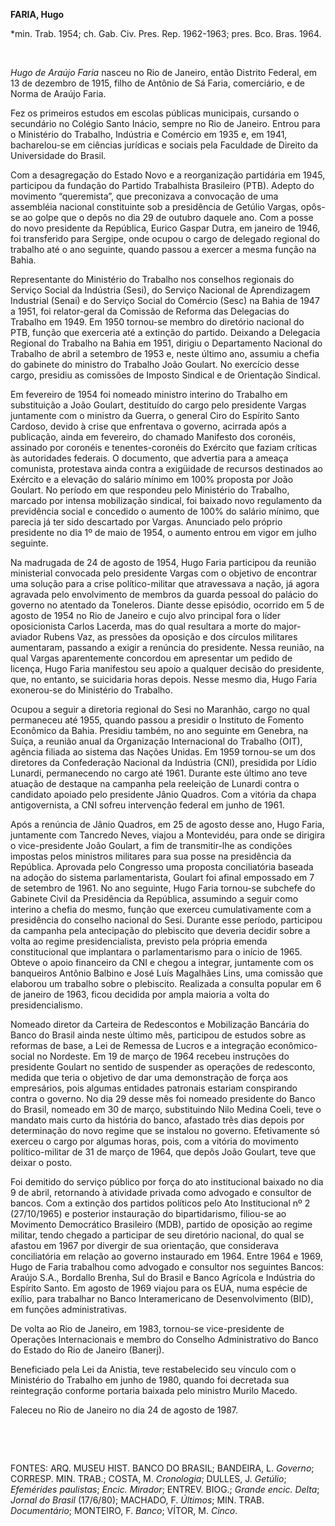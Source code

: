**FARIA, Hugo**

\*min. Trab. 1954; ch. Gab. Civ. Pres. Rep. 1962-1963; pres. Bco. Bras.
1964.

 

*Hugo de Araújo Faria* nasceu no Rio de Janeiro, então Distrito Federal,
em 13 de dezembro de 1915, filho de Antônio de Sá Faria, comerciário, e
de Norma de Araújo Faria.

Fez os primeiros estudos em escolas públicas municipais, cursando o
secundário no Colégio Santo Inácio, sempre no Rio de Janeiro. Entrou
para o Ministério do Trabalho, Indústria e Comércio em 1935 e, em 1941,
bacharelou-se em ciências jurídicas e sociais pela Faculdade de Direito
da Universidade do Brasil.

Com a desagregação do Estado Novo e a reorganização partidária em 1945,
participou da fundação do Partido Trabalhista Brasileiro (PTB). Adepto
do movimento “queremista”, que preconizava a convocação de uma
assembléia nacional constituinte sob a presidência de Getúlio Vargas,
opôs-se ao golpe que o depôs no dia 29 de outubro daquele ano. Com a
posse do novo presidente da República, Eurico Gaspar Dutra, em janeiro
de 1946, foi transferido para Sergipe, onde ocupou o cargo de delegado
regional do trabalho até o ano seguinte, quando passou a exercer a mesma
função na Bahia.

Representante do Ministério do Trabalho nos conselhos regionais do
Serviço Social da Indústria (Sesi), do Serviço Nacional de Aprendizagem
Industrial (Senai) e do Serviço Social do Comércio (Sesc) na Bahia de
1947 a 1951, foi relator-geral da Comissão de Reforma das Delegacias do
Trabalho em 1949. Em 1950 tornou-se membro do diretório nacional do PTB,
função que exerceria até a extinção do partido. Deixando a Delegacia
Regional do Trabalho na Bahia em 1951, dirigiu o Departamento Nacional
do Trabalho de abril a setembro de 1953 e, neste último ano, assumiu a
chefia do gabinete do ministro do Trabalho João Goulart. No exercício
desse cargo, presidiu as comissões de Imposto Sindical e de Orientação
Sindical.

Em fevereiro de 1954 foi nomeado ministro interino do Trabalho em
substituição a João Goulart, destituído do cargo pelo presidente Vargas
juntamente com o ministro da Guerra, o general Ciro do Espírito Santo
Cardoso, devido à crise que enfrentava o governo, acirrada após a
publicação, ainda em fevereiro, do chamado Manifesto dos coronéis,
assinado por coronéis e tenentes-coronéis do Exército que faziam
críticas às autoridades federais. O documento, que advertia para a
ameaça comunista, protestava ainda contra a exigüidade de recursos
destinados ao Exército e a elevação do salário mínimo em 100% proposta
por João Goulart. No período em que respondeu pelo Ministério do
Trabalho, marcado por intensa mobilização sindical, foi baixado novo
regulamento da previdência social e concedido o aumento de 100% do
salário mínimo, que parecia já ter sido descartado por Vargas. Anunciado
pelo próprio presidente no dia 1º de maio de 1954, o aumento entrou em
vigor em julho seguinte.

Na madrugada de 24 de agosto de 1954, Hugo Faria participou da reunião
ministerial convocada pelo presidente Vargas com o objetivo de encontrar
uma solução para a crise político-militar que atravessava a nação, já
agora agravada pelo envolvimento de membros da guarda pessoal do palácio
do governo no atentado da Toneleros. Diante desse episódio, ocorrido em
5 de agosto de 1954 no Rio de Janeiro e cujo alvo principal fora o líder
oposicionista Carlos Lacerda, mas do qual resultara a morte do
major-aviador Rubens Vaz, as pressões da oposição e dos círculos
militares aumentaram, passando a exigir a renúncia do presidente. Nessa
reunião, na qual Vargas aparentemente concordou em apresentar um pedido
de licença, Hugo Faria manifestou seu apoio a qualquer decisão do
presidente, que, no entanto, se suicidaria horas depois. Nesse mesmo
dia, Hugo Faria exonerou-se do Ministério do Trabalho.

Ocupou a seguir a diretoria regional do Sesi no Maranhão, cargo no qual
permaneceu até 1955, quando passou a presidir o Instituto de Fomento
Econômico da Bahia. Presidiu também, no ano seguinte em Genebra, na
Suíça, a reunião anual da Organização Internacional do Trabalho (OIT),
agência filiada ao sistema das Nações Unidas. Em 1959 tornou-se um dos
diretores da Confederação Nacional da Indústria (CNI), presidida por
Lídio Lunardi, permanecendo no cargo até 1961. Durante este último ano
teve atuação de destaque na campanha pela reeleição de Lunardi contra o
candidato apoiado pelo presidente Jânio Quadros. Com a vitória da chapa
antigovernista, a CNI sofreu intervenção federal em junho de 1961.

Após a renúncia de Jânio Quadros, em 25 de agosto desse ano, Hugo Faria,
juntamente com Tancredo Neves, viajou a Montevidéu, para onde se
dirigira o vice-presidente João Goulart, a fim de transmitir-lhe as
condições impostas pelos ministros militares para sua posse na
presidência da República. Aprovada pelo Congresso uma proposta
conciliatória baseada na adoção do sistema parlamentarista, Goulart foi
afinal empossado em 7 de setembro de 1961. No ano seguinte, Hugo Faria
tornou-se subchefe do Gabinete Civil da Presidência da República,
assumindo a seguir como interino a chefia do mesmo, função que exerceu
cumulativamente com a presidência do conselho nacional do Sesi. Durante
esse período, participou da campanha pela antecipação do plebiscito que
deveria decidir sobre a volta ao regime presidencialista, previsto pela
própria emenda constitucional que implantara o parlamentarismo para o
início de 1965. Obteve o apoio financeiro da CNI e chegou a integrar,
juntamente com os banqueiros Antônio Balbino e José Luís Magalhães Lins,
uma comissão que elaborou um trabalho sobre o plebiscito. Realizada a
consulta popular em 6 de janeiro de 1963, ficou decidida por ampla
maioria a volta do presidencialismo.

Nomeado diretor da Carteira de Redescontos e Mobilização Bancária do
Banco do Brasil ainda neste último mês, participou de estudos sobre as
reformas de base, a Lei de Remessa de Lucros e a integração
econômico-social no Nordeste. Em 19 de março de 1964 recebeu instruções
do presidente Goulart no sentido de suspender as operações de
redesconto, medida que teria o objetivo de dar uma demonstração de força
aos empresários, pois algumas entidades patronais estariam conspirando
contra o governo. No dia 29 desse mês foi nomeado presidente do Banco do
Brasil, nomeado em 30 de março, substituindo Nilo Medina Coeli, teve o
mandato mais curto da história do banco, afastado três dias depois por
determinação do novo regime que se instalou no governo. Efetivamente só
exerceu o cargo por algumas horas, pois, com a vitória do movimento
político-militar de 31 de março de 1964, que depôs João Goulart, teve
que deixar o posto.

Foi demitido do serviço público por força do ato institucional baixado
no dia 9 de abril, retornando à atividade privada como advogado e
consultor de bancos. Com a extinção dos partidos políticos pelo Ato
Institucional nº 2 (27/10/1965) e posterior instauração do
bipartidarismo, filiou-se ao Movimento Democrático Brasileiro (MDB),
partido de oposição ao regime militar, tendo chegado a participar de seu
diretório nacional, do qual se afastou em 1967 por divergir de sua
orientação, que considerava conciliatória em relação ao governo
instaurado em 1964. Entre 1964 e 1969, Hugo de Faria trabalhou como
advogado e consultor nos seguintes Bancos: Araújo S.A., Bordallo Brenha,
Sul do Brasil e Banco Agrícola e Indústria do Espírito Santo. Em agosto
de 1969 viajou para os EUA, numa espécie de exílio, para trabalhar no
Banco Interamericano de Desenvolvimento (BID), em funções
administrativas.

De volta ao Rio de Janeiro, em 1983, tornou-se vice-presidente de
Operações Internacionais e membro do Conselho Administrativo do Banco do
Estado do Rio de Janeiro (Banerj).

Beneficiado pela Lei da Anistia, teve restabelecido seu vínculo com o
Ministério do Trabalho em junho de 1980, quando foi decretada sua
reintegração conforme portaria baixada pelo ministro Murilo Macedo.

Faleceu no Rio de Janeiro no dia 24 de agosto de 1987.

 

 

FONTES: ARQ. MUSEU HIST. BANCO DO BRASIL; BANDEIRA, L. *Governo*;
CORRESP. MIN. TRAB.; COSTA, M. *Cronologia*; DULLES, J. *Getúlio*;
*Efemérides* *paulistas*; *Encic. Mirador*; ENTREV. BIOG.; *Grande
encic. Delta*; *Jornal do Brasil* (17/6/80); MACHADO, F. *Últimos*; MIN.
TRAB. *Documentário*; MONTEIRO, F. *Banco*; VÍTOR, M. *Cinco*.

 
